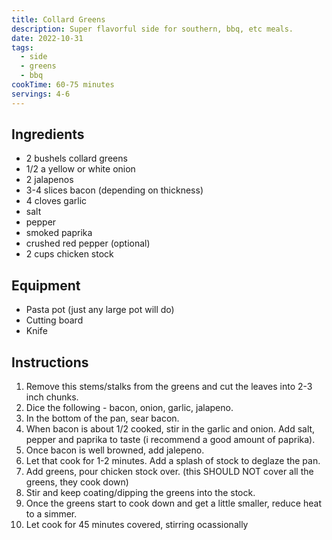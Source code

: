 ```yaml
---
title: Collard Greens
description: Super flavorful side for southern, bbq, etc meals.
date: 2022-10-31
tags:
  - side
  - greens
  - bbq
cookTime: 60-75 minutes
servings: 4-6
---
```


## Ingredients
- 2 bushels collard greens
- 1/2 a yellow or white onion
- 2 jalapenos 
- 3-4 slices bacon (depending on thickness)
- 4 cloves garlic
- salt
- pepper
- smoked paprika
- crushed red pepper (optional)
- 2 cups chicken stock 

## Equipment
- Pasta pot (just any large pot will do)
- Cutting board
- Knife

## Instructions
1. Remove this stems/stalks from the greens and cut the leaves into 2-3 inch chunks.
2. Dice the following - bacon, onion, garlic, jalapeno.
3. In the bottom of the pan, sear bacon.
4. When bacon is about 1/2 cooked, stir in the garlic and onion.  Add salt, pepper and paprika to taste (i recommend a good amount of paprika).
5. Once bacon is well browned, add jalepeno.
6. Let that cook for 1-2 minutes.  Add a splash of stock to deglaze the pan.
7. Add greens, pour chicken stock over. (this SHOULD NOT cover all the greens, they cook down)
8. Stir and keep coating/dipping the greens into the stock.
9. Once the greens start to cook down and get a little smaller, reduce heat to a simmer.  
10. Let cook for 45 minutes covered, stirring ocassionally 
